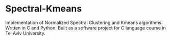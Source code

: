 # Spectral-Kmeans
Implementation of Normalized Spectral Clustering and Kmeans algorithms. Written in C and Python. Built as a software project for C language course in Tel Aviv University.
